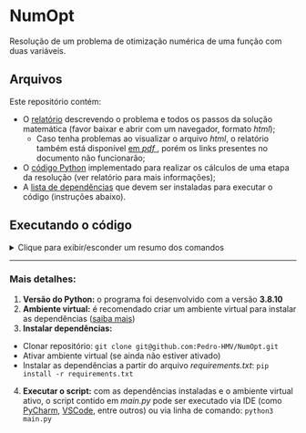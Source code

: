 # NumOpt
Resolução de um problema de otimização numérica de uma função com duas variáveis.
## Arquivos
Este repositório contém:
- O [relatório](https://github.com/Pedro-HMV/NumOpt/blob/master/Teste%20otimiza%C3%A7%C3%A3o%20num%C3%A9rica.html) descrevendo o problema e todos os passos da solução matemática (favor baixar e abrir com um navegador, formato _html_);
	- Caso tenha problemas ao visualizar o arquivo _html_, o relatório também está disponível [em _pdf_ ](https://github.com/Pedro-HMV/NumOpt/blob/master/Otimiza%C3%A7%C3%A3o%20Num%C3%A9rica.pdf), porém os links presentes no documento não funcionarão;
- O [código Python](https://github.com/Pedro-HMV/NumOpt/blob/master/main.py) implementado para realizar os cálculos de uma etapa da resolução (ver relatório para mais informações);
- A [lista de dependências](https://github.com/Pedro-HMV/NumOpt/blob/master/requirements.txt) que devem ser instaladas para executar o código (instruções abaixo).
## Executando o código
<details>
<summary>Clique para exibir/esconder um resumo dos comandos</summary>
<br/>

- **Windows:**
```
python3 -m venv NumOpt

NumOpt\Scripts\activate.bat

cd NumOpt

git clone git@github.com:Pedro-HMV/NumOpt.git

pip install -r requirements.txt

python3 main.py
```
	
- **Linux:**		
``` 
python3 -m venv NumOpt

source NumOpt/bin/activate

cd NumOpt

git clone git@github.com:Pedro-HMV/NumOpt.git

pip install -r requirements.txt

python3 main.py
```
	
</details>

<hr>

### Mais detalhes:
1. **Versão do Python:** o programa foi desenvolvido com a versão **3.8.10** 
2. **Ambiente virtual:** é recomendado criar um ambiente virtual para instalar as dependências ([saiba mais](https://docs.python.org/pt-br/3/tutorial/venv.html#creating-virtual-environments))
3. **Instalar dependências:**
- Clonar repositório: `git clone git@github.com:Pedro-HMV/NumOpt.git`
- Ativar ambiente virtual (se ainda não estiver ativado)
- Instalar as dependências a partir do arquivo _requirements.txt_: `pip install -r requirements.txt`
4. **Executar o script:** com as dependências instaladas e o ambiente virtual ativo, o script contido em _main.py_ pode ser executado via IDE (como [PyCharm](https://www.jetbrains.com/pt-br/pycharm/), [VSCode](https://code.visualstudio.com), entre outros) ou via linha de comando: `python3 main.py`
